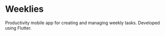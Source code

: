 # Weeklies
 Productivity mobile app for creating and managing weekly tasks. Developed using Flutter.

